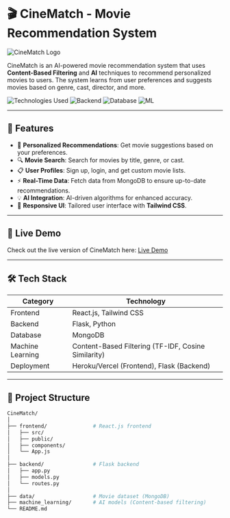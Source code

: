 # 🎬 CineMatch - Movie Recommendation System

![CineMatch Logo](https://your-image-link.com/logo.png) <!-- Add your project logo here -->

CineMatch is an AI-powered movie recommendation system that uses **Content-Based Filtering** and **AI** techniques to recommend personalized movies to users. The system learns from user preferences and suggests movies based on genre, cast, director, and more.

![Technologies Used](https://img.shields.io/badge/Frontend-React.js-blue)
![Backend](https://img.shields.io/badge/Backend-Flask-orange)
![Database](https://img.shields.io/badge/Database-MongoDB-green)
![ML](https://img.shields.io/badge/MachineLearning-ContentBased-blueviolet)

---

## 🌟 Features

- 🎥 **Personalized Recommendations**: Get movie suggestions based on your preferences.
- 🔍 **Movie Search**: Search for movies by title, genre, or cast.
- 📋 **User Profiles**: Sign up, login, and get custom movie lists.
- ⚡ **Real-Time Data**: Fetch data from MongoDB to ensure up-to-date recommendations.
- 💡 **AI Integration**: AI-driven algorithms for enhanced accuracy.
- 🎨 **Responsive UI**: Tailored user interface with **Tailwind CSS**.

---

## 🚀 Live Demo

Check out the live version of CineMatch here: [Live Demo](https://your-demo-link.com)

---

## 🛠️ Tech Stack

| **Category**    | **Technology**                       |
|-----------------|--------------------------------------|
| Frontend        | React.js, Tailwind CSS               |
| Backend         | Flask, Python                        |
| Database        | MongoDB                              |
| Machine Learning| Content-Based Filtering (TF-IDF, Cosine Similarity) |
| Deployment      | Heroku/Vercel (Frontend), Flask (Backend) |

---

## 📂 Project Structure

```bash
CineMatch/
│
├── frontend/               # React.js frontend
│   ├── src/
│   ├── public/
│   ├── components/
│   └── App.js
│
├── backend/                # Flask backend
│   ├── app.py
│   ├── models.py
│   └── routes.py
│
├── data/                   # Movie dataset (MongoDB)
├── machine_learning/       # AI models (Content-based filtering)
└── README.md
